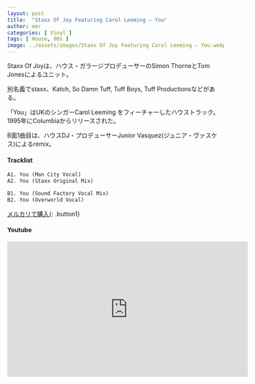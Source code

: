 ```yaml
---
layout: post
title:  "Staxx Of Joy Featuring Carol Leeming – You"
author: mmr
categories: [ Vinyl ]
tags: [ House, 90s ]
image: ../assets/images/Staxx Of Joy Featuring Carol Leeming – You.webp
---
```


Staxx Of Joyは、ハウス・ガラージプロデューサーのSimon ThorneとTom Jonesによるユニット。

別名義でstaxx、Katch, So Damn Tuff, Tuff Boys, Tuff Productionsなどがある。

「You」はUKのシンガーCarol Leeming をフィーチャーしたハウストラック。1995年にColumbiaからリリースされた。

B面1曲目は、ハウスDJ・プロデューサーJunior Vasquez(ジュニア・ヴァスケス)によるremix。

#### Tracklist
```md
A1. You (Man City Vocal)
A2. You (Staxx Original Mix)

B1. You (Sound Factory Vocal Mix)
B2. You (Overworld Vocal)
```

[メルカリで購入](https://jp.mercari.com/item/m77630892150?afid=6142608987){: .button1}

#### Youtube
<iframe width="560" height="315" src="https://www.youtube.com/embed/4H5YHNY-j4o?si=egDdqQiwMoP4VyZa" title="YouTube video player" frameborder="0" allow="accelerometer; autoplay; clipboard-write; encrypted-media; gyroscope; picture-in-picture; web-share" referrerpolicy="strict-origin-when-cross-origin" allowfullscreen></iframe>